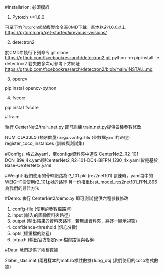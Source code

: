 #Installation:
必須模組
1. Pytorch >=1.8.0 

可至下方Potorch網站複製命令至CMD下載，版本務必1.8.0以上
https://pytorch.org/get-started/previous-versions/

2. detectron2 

於CMD中執行下列命令
git clone https://github.com/facebookresearch/detectron2.git
python -m pip install -e detectron2
若失敗多次可參考下方網址
https://github.com/facebookresearch/detectron2/blob/main/INSTALL.md

3. opencv

pip install opencv-python

4. fvcore

pip install fvcore


#Train:

執行 CenterNet2/train_net.py 即可訓練
train_net.py提供四種參數修改

NUM_CLASSES (類別數量)
args.config_file (參數檔yaml的路徑)
register_coco_instances (訓練與測試集)

#Configs:
格式為yaml，至configs資料夾中選取
CenterNet2_R2-101-DCN_896_4x.yaml與CenterNet2_R2-101-DCN-BiFPN_1280_4x.yaml
皆是基於Base-CenterNet2.yaml

#Weight:
我們使用的骨幹網路為r2_101.pkl (res2net101)
訓練時，yaml檔中的WEIGHT需使用r2_101.pkl的路徑
另一份權重best_model_res2net101_FPN_896為我們的最佳方法

#Demo:
執行 CenterNet2/demo.py 即可測試
提供六種參數修改

1. config-file (使用的參數檔路徑)
2. input (輸入的圖像資料夾路徑)
3. output (輸出結果的資料夾路徑，若無該資料夾，將逐一顯示視窗)
4. confidence-threshold (信心分數)
5. opts (權重檔的路徑)
6. txtpath (輸出官方指定json檔的路徑與名稱)

#Data:
我們提供了兩種數據

2label_stas.mat (兩種樣本的matlab標註數據)
lung_obj (我們使用的coco格式數據)

